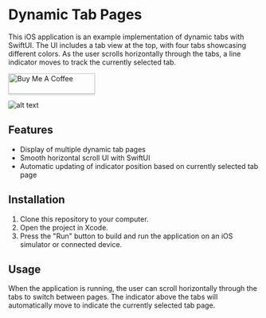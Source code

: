 # Dynamic Tab Pages

This iOS application is an example implementation of dynamic tabs with SwiftUI. The UI includes a tab view at the top, with four tabs showcasing different colors. As the user scrolls horizontally through the tabs, a line indicator moves to track the currently selected tab.<br>

<a href="https://www.buymeacoffee.com/adr1021" target="_blank"><img src="https://www.buymeacoffee.com/assets/img/custom_images/orange_img.png" alt="Buy Me A Coffee" style="height: 41px !important;width: 174px !important;box-shadow: 0px 3px 2px 0px rgba(190, 190, 190, 0.5) !important;-webkit-box-shadow: 0px 3px 2px 0px rgba(190, 190, 190, 0.5) !important;" ></a>


![alt text](https://res.cloudinary.com/dhdgnx4mc/image/upload/v1680684757/media/GitHub/dfokhzxqfxl4ieynj93c.gif)

## Features

- Display of multiple dynamic tab pages
- Smooth horizontal scroll UI with SwiftUI
- Automatic updating of indicator position based on currently selected tab page

## Installation

1. Clone this repository to your computer.
2. Open the project in Xcode.
3. Press the "Run" button to build and run the application on an iOS simulator or connected device.

## Usage

When the application is running, the user can scroll horizontally through the tabs to switch between pages. The indicator above the tabs will automatically move to indicate the currently selected tab page.<br>


